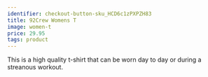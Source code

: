 ```yaml
---
identifier: checkout-button-sku_HCD6c1zPXPZH83
title: 92Crew Womens T
image: women-t
price: 29.95
tags: product
---
```

This is a high quality t-shirt that can be worn day to day or during a streanous workout.
